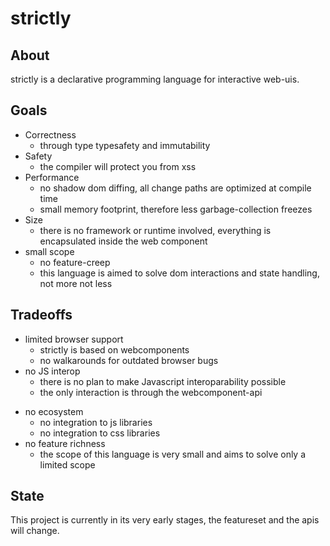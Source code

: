 # strictly
## About
strictly is a declarative programming language for interactive web-uis.

## Goals
* Correctness
    * through type typesafety and immutability
* Safety
    * the compiler will protect you from xss
* Performance
    * no shadow dom diffing, all change paths are optimized at compile time
    * small memory footprint, therefore less garbage-collection freezes
* Size
    * there is no framework or runtime involved, everything is encapsulated inside the web component
* small scope
    * no feature-creep 
    * this language is aimed to solve dom interactions and state handling, not more not less

## Tradeoffs
* limited browser support
    * strictly is based on webcomponents
    * no walkarounds for outdated browser bugs
* no JS interop
    * there is no plan to make Javascript interoparability possible
    * the only interaction is through the webcomponent-api
- no ecosystem
    * no integration to js libraries
    * no integration to css libraries
- no feature richness
    * the scope of this language is very small and aims to solve only a limited scope

## State
This project is currently in its very early stages, the featureset and the apis will change.
